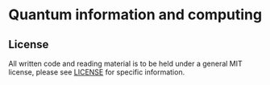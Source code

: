 # Quantum information and computing

## License
All written code and reading material is to be held under a general MIT license,
please see [LICENSE](https://github.com/neurocode-ai/quantum-computing/blob/main/LICENSE) for specific information.
